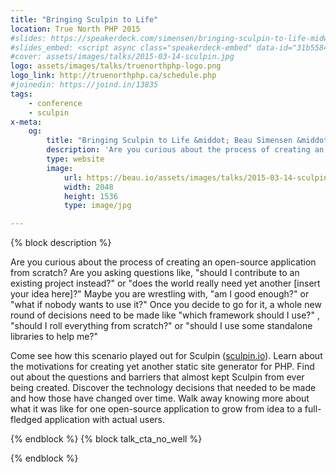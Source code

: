 ```yaml
---
title: "Bringing Sculpin to Life"
location: True North PHP 2015
#slides: https://speakerdeck.com/simensen/bringing-sculpin-to-life-midwest-php-2015
#slides_embed: <script async class="speakerdeck-embed" data-id="31b5584aa80f4930b09184e421ae586b" data-ratio="1.33333333333333" src="//speakerdeck.com/assets/embed.js"></script>
#cover: assets/images/talks/2015-03-14-sculpin.jpg
logo: assets/images/talks/truenorthphp-logo.png
logo_link: http://truenorthphp.ca/schedule.php
#joinedin: https://joind.in/13835
tags:
    - conference
    - sculpin
x-meta:
    og:
        title: "Bringing Sculpin to Life &middot; Beau Simensen &middot; Dragonfly Development &middot; dflydev"
        description: 'Are you curious about the process of creating an open-source application from scratch? Are you asking questions like, "should I contribute to an existing project instead?" or "does the world really need yet another [insert your idea here]?" Maybe you are wrestling with, "am I good enough?" or "what if nobody wants to use it?" Once you decide to go for it, a whole new round of decisions need to be made like "which framework should I use?" , "should I roll everything from scratch?" or "should I use some standalone libraries to help me?" Come see how this scenario played out for Sculpin (sculpin.io).'
        type: website
        image:
            url: https://beau.io/assets/images/talks/2015-03-14-sculpin.jpg
            width: 2048
            height: 1536
            type: image/jpg

---
```

{% block description %}

Are you curious about the process of creating an open-source application from scratch? Are you asking questions like, "should I contribute to an existing project instead?" or "does the world really need yet another [insert your idea here]?" Maybe you are wrestling with, "am I good enough?" or "what if nobody wants to use it?" Once you decide to go for it, a whole new round of decisions need to be made like "which framework should I use?" , "should I roll everything from scratch?" or "should I use some standalone libraries to help me?"

Come see how this scenario played out for Sculpin ([sculpin.io](https://sculpin.io)). Learn about the motivations for creating yet another static site generator for PHP. Find out about the questions and barriers that almost kept Sculpin from ever being created. Discover the technology decisions that needed to be made and how those have changed over time. Walk away knowing more about what it was like for one open-source application to grow from idea to a full-fledged application with actual users.

{% endblock %}
{% block talk_cta_no_well %}
<script src="https://app.convertkit.com/landing_pages/766.js?orient=horz&ref=beau.io-midwestphp-sculpin"></script>
{% endblock  %}
